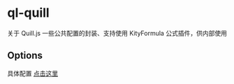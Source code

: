 # ql-quill

关于 Quill.js 一些公共配置的封装、支持使用 KityFormula 公式插件，供内部使用

## Options

具体配置 <a href="https://github.com/BugCreators/ql-quill/blob/master/index.html">点击这里<a/>
